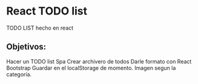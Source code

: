 # React TODO list
 TODO LIST hecho en react


## Objetivos:
Hacer un TODO list
Spa
Crear archivero de todos
Darle formato con React Bootstrap
Guardar en el localStorage de momento.
Imagen segun la categoría.
